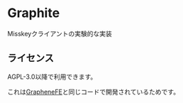# Graphite
Misskeyクライアントの実験的な実装

## ライセンス
AGPL-3.0以降で利用できます。

これは[GrapheneFE](https://github.com/graphene-fed/GrapheneFE)と同じコードで開発されているためです。
